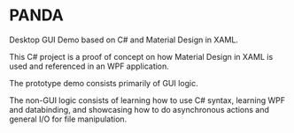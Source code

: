 # PANDA

Desktop GUI Demo based on C# and Material Design in XAML.

This C# project is a proof of concept on how Material Design in XAML is used and referenced in an WPF application.

The prototype demo consists primarily of GUI logic. 

The non-GUI logic consists of learning how to use C# syntax, learning WPF and databinding, and showcasing how to do asynchronous actions and general I/O for file manipulation.
